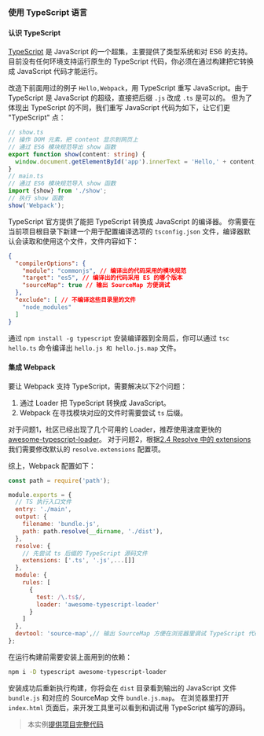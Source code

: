 ### 使用 TypeScript 语言


#### 认识 TypeScript
[TypeScript](http://www.typescriptlang.org) 是 JavaScript 的一个超集，主要提供了类型系统和对 ES6 的支持。
目前没有任何环境支持运行原生的 TypeScript 代码，你必须在通过构建把它转换成 JavaScript 代码才能运行。

改造下前面用过的例子 `Hello,Webpack`，用 TypeScript 重写 JavaScript。由于 TypeScript 是 JavaScript 的超级，直接把后缀 `.js` 改成 `.ts` 是可以的。
但为了体现出 TypeScript 的不同，我们重写 JavaScript 代码为如下，让它们更 "TypeScript" 点：
```typescript
// show.ts
// 操作 DOM 元素，把 content 显示到网页上
// 通过 ES6 模块规范导出 show 函数
export function show(content: string) {
  window.document.getElementById('app').innerText = 'Hello,' + content;
}
// main.ts
// 通过 ES6 模块规范导入 show 函数
import {show} from './show';
// 执行 show 函数
show('Webpack');
```

TypeScript 官方提供了能把 TypeScript 转换成 JavaScript 的编译器。
你需要在当前项目根目录下新建一个用于配置编译选项的 `tsconfig.json` 文件，编译器默认会读取和使用这个文件，文件内容如下：
```json
{
  "compilerOptions": {
    "module": "commonjs", // 编译出的代码采用的模块规范
    "target": "es5", // 编译出的代码采用 ES 的哪个版本
    "sourceMap": true // 输出 SourceMap 方便调试
  },
  "exclude": [ // 不编译这些目录里的文件
    "node_modules"
  ]
}
```
通过 `npm install -g typescript` 安装编译器到全局后，你可以通过 `tsc hello.ts` 命令编译出 `hello.js 和 hello.js.map` 文件。


#### 集成 Webpack
要让 Webpack 支持 TypeScript，需要解决以下2个问题：

1. 通过 Loader 把 TypeScript 转换成 JavaScript。
2. Webpack 在寻找模块对应的文件时需要尝试 `ts` 后缀。

对于问题1，社区已经出现了几个可用的 Loader，推荐使用速度更快的 [awesome-typescript-loader](https://github.com/s-panferov/awesome-typescript-loader)。
对于问题2，根据[2.4 Resolve 中的 extensions](../2配置/2-4Resolve.md#extensions) 我们需要修改默认的 `resolve.extensions` 配置项。

综上，Webpack 配置如下：
```js
const path = require('path');

module.exports = {
  // TS 执行入口文件
  entry: './main',
  output: {
    filename: 'bundle.js',
    path: path.resolve(__dirname, './dist'),
  },
  resolve: {
    // 先尝试 ts 后缀的 TypeScript 源码文件
    extensions: ['.ts', '.js',...[]] 
  },
  module: {
    rules: [
      {
        test: /\.ts$/,
        loader: 'awesome-typescript-loader'
      }
    ]
  },
  devtool: 'source-map',// 输出 SourceMap 方便在浏览器里调试 TypeScript 代码
};
```

在运行构建前需要安装上面用到的依赖：
```bash
npm i -D typescript awesome-typescript-loader
```
安装成功后重新执行构建，你将会在 `dist` 目录看到输出的 JavaScript 文件 `bundle.js` 和对应的 SourceMap 文件 `bundle.js.map`。
在浏览器里打开 `index.html` 页面后，来开发工具里可以看到和调试用 TypeScript 编写的源码。

> 本实例[提供项目完整代码](http://webpack.wuhaolin.cn/3-2使用TypeScript语言.zip)
